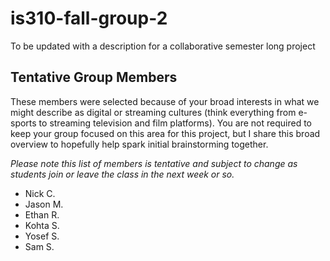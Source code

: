 # is310-fall-group-2
To be updated with a description for a collaborative semester long project

## Tentative Group Members

These members were selected because of your broad interests in what we might describe as digital or streaming cultures (think everything from e-sports to streaming television and film platforms). You are not required to keep your group focused on this area for this project, but I share this broad overview to hopefully help spark initial brainstorming together.

_Please note this list of members is tentative and subject to change as students join or leave the class in the next week or so._

- Nick C.
- Jason M.
- Ethan R.
- Kohta S.
- Yosef S.
- Sam S.

